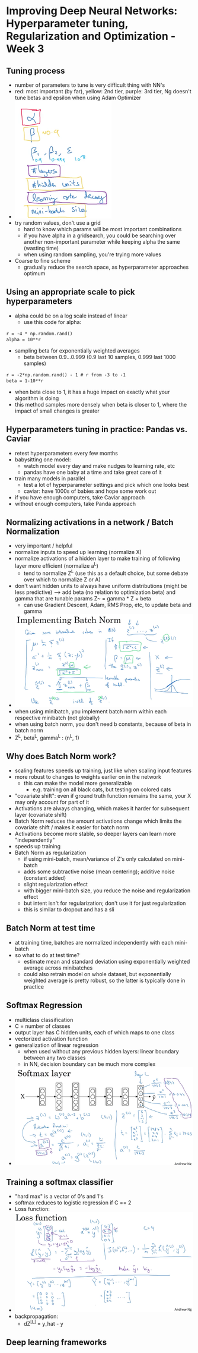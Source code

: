 # Improving Deep Neural Networks: Hyperparameter tuning, Regularization and Optimization - Week 3

## Tuning process

- number of parameters to tune is very difficult thing with NN's
- red: most important (by far), yellow: 2nd tier, purple: 3rd tier, Ng doesn't tune betas and epsilon when using Adam Optimizer
- ![img](https://github.com/chriseal/deep_learning_ai/blob/master/2_improvingDeepNeuralNetworks/week3/2wk3_hyperparam_priority.png)
- try random values, don't use a grid
  - hard to know which params will be most important combinations
  - if you have alpha in a gridsearch, you could be searching over another non-important parameter while keeping alpha the same (wasting time)
  - when using random sampling, you're trying more values
- Coarse to fine scheme
  - gradually reduce the search space, as hyperparameter approaches optimum
  
## Using an appropriate scale to pick hyperparameters

- alpha could be on a log scale instead of linear
  - use this code for alpha:
```
r = -4 * np.random.rand()
alpha = 10**r
```

- sampling beta for exponentially weighted averages
  - beta between 0.9...0.999 (0.9 last 10 samples, 0.999 last 1000 samples)
```
r = -2*np.random.rand() - 1 # r from -3 to -1
beta = 1-10**r
```

  - when beta close to 1, it has a huge impact on exactly what your algorithm is doing
  - this method samples more densely when beta is closer to 1, where the impact of small changes is greater

## Hyperparameters tuning in practice: Pandas vs. Caviar

- retest hyperparameters every few months
- babysitting one model:
  - watch model every day and make nudges to learning rate, etc
  - pandas have one baby at a time and take great care of it
- train many models in parallel
  - test a lot of hyperparameter settings and pick which one looks best
  - caviar: have 1000s of babies and hope some work out
- if you have enough computers, take Caviar approach
- without enough computers, take Panda approach

## Normalizing activations in a network / Batch Normalization

- very important / helpful
- normalize inputs to speed up learning (normalize X)
- normalize activations of a hidden layer to make training of following layer more efficient (normalize a<sup>L</sup>)
  - tend to normalize Z<sup>L</sup> (use this as a default choice, but some debate over which to normalize Z or A)
- don't want hidden units to always have uniform distributions (might be less predictive)
  --> add beta (no relation to optimization beta) and gamma that are tunable params
  Z~ = gamma * Z + beta
  - can use Gradient Descent, Adam, RMS Prop, etc, to update beta and gamma
- ![img](https://github.com/chriseal/deep_learning_ai/blob/master/2_improvingDeepNeuralNetworks/week3/2wk3_batch_norm.png)
- when using minibatch, you implement batch norm within each respective minibatch (not globally)
- when using batch norm, you don't need b constants, because of beta in batch norm
- Z<sup>L</sup>, beta<sup>L</sup>, gamma<sup>L</sup> : (n<sup>L</sup>, 1)

## Why does Batch Norm work?

- scaling features speeds up training, just like when scaling input features
- more robust to changes to weights earlier on in the network
  - this can make the model more generalizable
    - e.g. training on all black cats, but testing on colored cats
 - "covariate shift": even if ground truth function remains the same, your X may only account for part of it
  - Activations are always changing, which makes it harder for subsequent layer (covariate shift)
  - Batch Norm reduces the amount activations change which limits the covariate shift / makes it easier for batch norm
  - Activations become more stable, so deeper layers can learn more "independently" 
  - speeds up training
- Batch Norm as regularization
  - if using mini-batch, mean/variance of Z's only calculated on mini-batch
  - adds some subtractive noise (mean centering); additive noise (constant added)
  - slight regularization effect
  - with bigger mini-batch size, you reduce the noise and regularization effect
  - but intent isn't for regularization; don't use it for just regularization
  - this is similar to dropout and has a sli

## Batch Norm at test time

- at training time, batches are normalized independently with each mini-batch
- so what to do at test time?
  - estimate mean and standard deviation using exponentially weighted average across minibatches
  - could also retrain model on whole dataset, but exponentially weighted average is pretty robust, so the latter is typically done in practice
  
## Softmax Regression

- multiclass classification
- C = number of classes
- output layer has C hidden units, each of which maps to one class
- vectorized activation function
- generalization of linear regression
  - when used without any previous hidden layers: linear boundary between any two classes 
  - in NN, decision boundary can be much more complex
- ![img](https://github.com/chriseal/deep_learning_ai/blob/master/2_improvingDeepNeuralNetworks/week3/2wk3_softmax.png)

## Training a softmax classifier

- "hard max" is a vector of 0's and 1's
- softmax reduces to logistic regression if C == 2
- Loss function:
- ![img](https://github.com/chriseal/deep_learning_ai/blob/master/2_improvingDeepNeuralNetworks/week3/2wk3_softmax_cost.png)
- backpropagation:
  - dZ<sup>[L]</sup> = y_hat - y

## Deep learning frameworks















